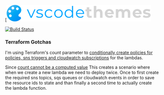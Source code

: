 [![vscodethemes](frontend/assets/logo.png)

[![Build Status](https://travis-ci.org/jschr/vscodethemes.svg?branch=production)](https://travis-ci.org/jschr/vscodethemes)

### Terraform Gotchas

I'm using Terraform's count parameter to
[conditionally create policies for policies, sns triggers and cloudwatch subscriptions](/infrastructure/modules/backend/lambda/lambda#L42)
for the lambdas.

Since
[count cannot be a computed value](https://github.com/hashicorp/terraform/issues/12570)
This creates a scenario where when we create a new lambda we need to deploy
twice. Once to first create the required sns topics, sqs queues or cloudwatch
events in order to save the resource ids to state and than finally a second time
to actually create the lambda function.
